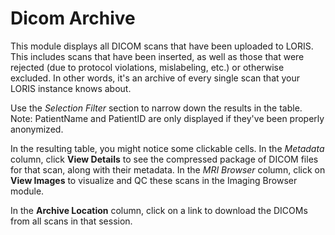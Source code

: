# Dicom Archive

This module displays all DICOM scans that have been uploaded to LORIS. This includes scans that have been inserted, as well as those that were rejected (due to protocol violations, mislabeling, etc.) or otherwise excluded. In other words, it's an archive of every single scan that your LORIS instance knows about.

Use the *Selection Filter* section to narrow down the results in the table. Note: PatientName and PatientID are only displayed if they've been properly anonymized.

In the resulting table, you might notice some clickable cells. In the *Metadata* column, click **View Details** to see the compressed package of DICOM files for that scan, along with their metadata. In the *MRI Browser* column, click on **View Images** to visualize and QC these scans in the Imaging Browser module.

In the **Archive Location** column, click on a link to download the DICOMs from all scans in that session.
